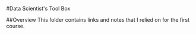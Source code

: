 #Data Scientist's Tool Box

##Overview
This folder contains links and notes that I relied on for the first course.
